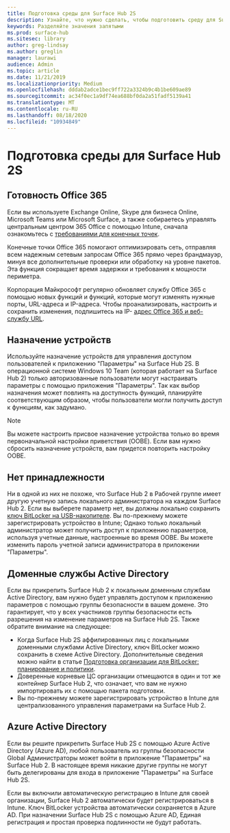 ```yaml
---
title: Подготовка среды для Surface Hub 2S
description: Узнайте, что нужно сделать, чтобы подготовить среду для Surface Hub 2S.
keywords: Разделяйте значения запятыми
ms.prod: surface-hub
ms.sitesec: library
author: greg-lindsay
ms.author: greglin
manager: laurawi
audience: Admin
ms.topic: article
ms.date: 11/21/2019
ms.localizationpriority: Medium
ms.openlocfilehash: dddab2adce1bec9ff722a3324b9c4b1be609ae89
ms.sourcegitcommit: ac34f0ec1a9df74ea688bf0da2a51fadf5139a41
ms.translationtype: MT
ms.contentlocale: ru-RU
ms.lasthandoff: 08/18/2020
ms.locfileid: "10934849"
---
```

# Подготовка среды для Surface Hub 2S

## Готовность Office 365

Если вы используете Exchange Online, Skype для бизнеса Online, Microsoft Teams или Microsoft Surface, а также собираетесь управлять центральным центром 365 Office с помощью Intune, сначала ознакомьтесь с [требованиями для конечных точек](https://docs.microsoft.com/office365/enterprise/office-365-endpoints).

Конечные точки Office 365 помогают оптимизировать сеть, отправляя всем надежным сетевым запросам Office 365 прямо через брандмауэр, минуя все дополнительные проверки или обработку на уровне пакетов. Эта функция сокращает время задержки и требования к мощности периметра.

Корпорация Майкрософт регулярно обновляет службу Office 365 с помощью новых функций и функций, которые могут изменять нужные порты, URL-адреса и IP-адреса. Чтобы проанализировать, настроить и сохранить изменения, подпишитесь на IP- [адрес Office 365 и веб-службу URL](https://docs.microsoft.com/office365/enterprise/office-365-ip-web-service).

## Назначение устройств

Используйте назначение устройств для управления доступом пользователей к приложению "Параметры" на Surface Hub 2S.
В операционной системе Windows 10 Team (которая работает на Surface Hub 2) только авторизованные пользователи могут настраивать параметры с помощью приложения "Параметры". Так как выбор назначения может повлиять на доступность функций, планируйте соответствующим образом, чтобы пользователи могли получить доступ к функциям, как задумано.

> [!NOTE]
> Вы можете настроить присвое назначение устройства только во время первоначальной настройки приветствия (OOBE). Если вам нужно сбросить назначение устройств, вам придется повторить настройку OOBE.

## Нет принадлежности

Ни в одной из них не похоже, что Surface Hub 2 в Рабочей группе имеет другую учетную запись локального администратора на каждом Surface Hub 2. Если вы выберете параметр нет, вы должны локально сохранить [ключ BitLocker на USB-накопителе](https://docs.microsoft.com/windows/security/information-protection/bitlocker/bitlocker-key-management-faq). Вы по-прежнему можете зарегистрировать устройство в Intune; Однако только локальный администратор может получить доступ к приложению параметров, используя учетные данные, настроенные во время OOBE. Вы можете изменить пароль учетной записи администратора в приложении "Параметры".

## Доменные службы Active Directory

Если вы прикрепить Surface Hub 2 к локальным доменным службам Active Directory, вам нужно будет управлять доступом к приложению параметров с помощью группы безопасности в вашем домене. Это гарантирует, что у всех участников группы безопасности есть разрешения на изменение параметров на Surface Hub 2S. Также обратите внимание на следующее:

- Когда Surface Hub 2S аффилированных лиц с локальными доменными службами Active Directory, ключ BitLocker можно сохранить в схеме Active Directory. Дополнительные сведения можно найти в статье [Подготовка организации для BitLocker: планирование и политики](https://docs.microsoft.com/windows/security/information-protection/bitlocker/prepare-your-organization-for-bitlocker-planning-and-policies). 
- Доверенные корневые ЦС организации отмещаются в один и тот же контейнер Surface Hub 2, что означает, что вам не нужно импортировать их с помощью пакета подготовки.
- Вы по-прежнему можете зарегистрировать устройство в Intune для централизованного управления параметрами на Surface Hub 2.

## Azure Active Directory

Если вы решите прикрепить Surface Hub 2S с помощью Azure Active Directory (Azure AD), любой пользователь из группы безопасности Global Администраторы может войти в приложение "Параметры" на Surface Hub 2. В настоящее время никакие другие группы не могут быть делегированы для входа в приложение "Параметры" на Surface Hub 2S.

Если вы включили автоматическую регистрацию в Intune для своей организации, Surface Hub 2 автоматически будет регистрироваться в Intune. Ключ BitLocker устройства автоматически сохраняется в Azure AD. При назначении Surface Hub 2S с помощью Azure AD, Единая регистрация и простая проверка подлинности не будут работать.
